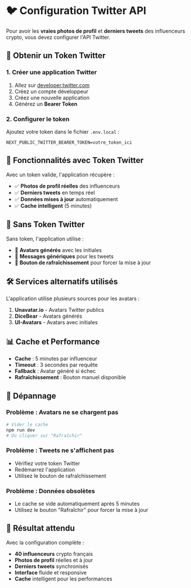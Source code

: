 # 🐦 Configuration Twitter API

Pour avoir les **vraies photos de profil** et **derniers tweets** des influenceurs crypto, vous devez configurer l'API Twitter.

## 🔑 Obtenir un Token Twitter

### 1. Créer une application Twitter
1. Allez sur [developer.twitter.com](https://developer.twitter.com)
2. Créez un compte développeur
3. Créez une nouvelle application
4. Générez un **Bearer Token**

### 2. Configurer le token
Ajoutez votre token dans le fichier `.env.local` :

```env
NEXT_PUBLIC_TWITTER_BEARER_TOKEN=votre_token_ici
```

## 🚀 Fonctionnalités avec Token Twitter

Avec un token valide, l'application récupère :
- ✅ **Photos de profil réelles** des influenceurs
- ✅ **Derniers tweets** en temps réel
- ✅ **Données mises à jour** automatiquement
- ✅ **Cache intelligent** (5 minutes)

## 🔄 Sans Token Twitter

Sans token, l'application utilise :
- 🎨 **Avatars générés** avec les initiales
- 📝 **Messages génériques** pour les tweets
- 🔄 **Bouton de rafraîchissement** pour forcer la mise à jour

## 🛠️ Services alternatifs utilisés

L'application utilise plusieurs sources pour les avatars :
1. **Unavatar.io** - Avatars Twitter publics
2. **DiceBear** - Avatars générés
3. **UI-Avatars** - Avatars avec initiales

## 📊 Cache et Performance

- **Cache** : 5 minutes par influenceur
- **Timeout** : 3 secondes par requête
- **Fallback** : Avatar généré si échec
- **Rafraîchissement** : Bouton manuel disponible

## 🔧 Dépannage

### Problème : Avatars ne se chargent pas
```bash
# Vider le cache
npm run dev
# Ou cliquer sur "Rafraîchir"
```

### Problème : Tweets ne s'affichent pas
- Vérifiez votre token Twitter
- Redémarrez l'application
- Utilisez le bouton de rafraîchissement

### Problème : Données obsolètes
- Le cache se vide automatiquement après 5 minutes
- Utilisez le bouton "Rafraîchir" pour forcer la mise à jour

## 🎯 Résultat attendu

Avec la configuration complète :
- **40 influenceurs** crypto français
- **Photos de profil** réelles et à jour
- **Derniers tweets** synchronisés
- **Interface** fluide et responsive
- **Cache** intelligent pour les performances
